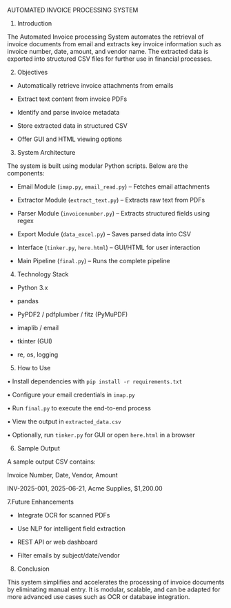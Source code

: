                                               
  AUTOMATED INVOICE PROCESSING SYSTEM
  
1. Introduction
   
The Automated Invoice processing System automates the retrieval of invoice documents from email and extracts key invoice information such as invoice number, date, amount, and vendor name. The extracted data is exported into structured CSV files for further use in financial processes.




2. Objectives
   
- Automatically retrieve invoice attachments from emails

-  Extract text content from invoice PDFs

- Identify and parse invoice metadata

- Store extracted data in structured CSV

- Offer GUI and HTML viewing options



  
3. System Architecture


   
The system is built using modular Python scripts. Below are the components:


- Email Module (`imap.py`, `email_read.py`) – Fetches email attachments
  

- Extractor Module (`extract_text.py`) – Extracts raw text from PDFs
  

- Parser Module (`invoicenumber.py`) – Extracts structured fields using regex
  

- Export Module (`data_excel.py`) – Saves parsed data into CSV
  

- Interface (`tinker.py`, `here.html`) – GUI/HTML for user interaction
  

- Main Pipeline (`final.py`) – Runs the complete pipeline



  
4. Technology Stack

   
- Python 3.x
  

- pandas
  

- PyPDF2 / pdfplumber / fitz (PyMuPDF)
  

- imaplib / email
  

- tkinter (GUI)
  

- re, os, logging

  
5. How to Use

•	Install dependencies with `pip install -r requirements.txt`


•	Configure your email credentials in `imap.py`


•	Run `final.py` to execute the end-to-end process


•	View the output in `extracted_data.csv`


•	Optionally, run `tinker.py` for GUI or open `here.html` in a browser

 
 


6. Sample Output

    

A sample output CSV contains:


Invoice Number, Date, Vendor, Amount


INV-2025-001, 2025-06-21, Acme Supplies, $1,200.00



7.Future Enhancements
   
- Integrate OCR for scanned PDFs
  

- Use NLP for intelligent field extraction
  

- REST API or web dashboard
  

- Filter emails by subject/date/vendor

  
8. Conclusion

   
This system simplifies and accelerates the processing of invoice documents by eliminating manual entry.
It is modular, scalable, and can be adapted for more advanced use cases such as OCR or database integration.
